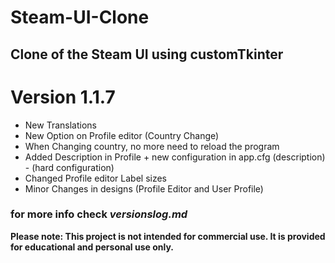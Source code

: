 # Steam-UI-Clone
## Clone of the Steam UI using customTkinter

# Version 1.1.7
 - New Translations
 - New Option on Profile editor (Country Change)
 - When Changing country, no more need to reload the program
 - Added Description in Profile + new configuration in app.cfg (description) - (hard configuration)
 - Changed Profile editor Label sizes
 - Minor Changes in designs (Profile Editor and User Profile)

### for more info check *versionslog.md*

**Please note: This project is not intended for commercial use. It is provided for educational and personal use only.**
